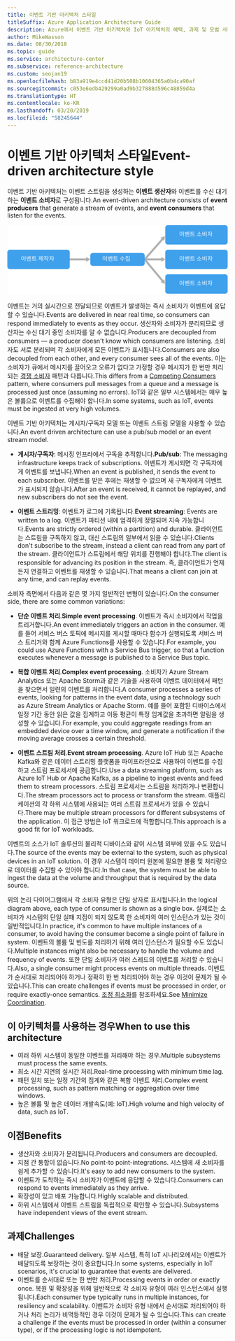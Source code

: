 ```yaml
---
title: 이벤트 기반 아키텍처 스타일
titleSuffix: Azure Application Architecture Guide
description: Azure에서 이벤트 기반 아키텍처와 IoT 아키텍처의 혜택, 과제 및 모범 사례를 설명합니다.
author: MikeWasson
ms.date: 08/30/2018
ms.topic: guide
ms.service: architecture-center
ms.subservice: reference-architecture
ms.custom: seojan19
ms.openlocfilehash: b83a919e4ccd41d20b508b10604365a0b4ca90af
ms.sourcegitcommit: c053e6edb429299a0ad9b327888d596c48859d4a
ms.translationtype: HT
ms.contentlocale: ko-KR
ms.lasthandoff: 03/20/2019
ms.locfileid: "58245644"
---
```

# <a name="event-driven-architecture-style"></a><span data-ttu-id="bcadf-103">이벤트 기반 아키텍처 스타일</span><span class="sxs-lookup"><span data-stu-id="bcadf-103">Event-driven architecture style</span></span>

<span data-ttu-id="bcadf-104">이벤트 기반 아키텍처는 이벤트 스트림을 생성하는 **이벤트 생산자**와 이벤트를 수신 대기하는 **이벤트 소비자**로 구성됩니다.</span><span class="sxs-lookup"><span data-stu-id="bcadf-104">An event-driven architecture consists of **event producers** that generate a stream of events, and **event consumers** that listen for the events.</span></span>

![이벤트 기반 아키텍처 스타일의 다이어그램](./images/event-driven.svg)

<span data-ttu-id="bcadf-106">이벤트는 거의 실시간으로 전달되므로 이벤트가 발생하는 즉시 소비자가 이벤트에 응답할 수 있습니다.</span><span class="sxs-lookup"><span data-stu-id="bcadf-106">Events are delivered in near real time, so consumers can respond immediately to events as they occur.</span></span> <span data-ttu-id="bcadf-107">생산자와 소비자가 분리되므로 생산자는 수신 대기 중인 소비자를 알 수 없습니다.</span><span class="sxs-lookup"><span data-stu-id="bcadf-107">Producers are decoupled from consumers &mdash; a producer doesn't know which consumers are listening.</span></span> <span data-ttu-id="bcadf-108">소비자도 서로 분리되며 각 소비자에게 모든 이벤트가 표시됩니다.</span><span class="sxs-lookup"><span data-stu-id="bcadf-108">Consumers are also decoupled from each other, and every consumer sees all of the events.</span></span> <span data-ttu-id="bcadf-109">이는 소비자가 큐에서 메시지를 끌어오고 오류가 없다고 가정할 경우 메시지가 한 번만 처리되는 [경쟁 소비자][competing-consumers] 패턴과 다릅니다.</span><span class="sxs-lookup"><span data-stu-id="bcadf-109">This differs from a [Competing Consumers][competing-consumers] pattern, where consumers pull messages from a queue and a message is processed just once (assuming no errors).</span></span> <span data-ttu-id="bcadf-110">IoT와 같은 일부 시스템에서는 매우 높은 볼륨으로 이벤트를 수집해야 합니다.</span><span class="sxs-lookup"><span data-stu-id="bcadf-110">In some systems, such as IoT, events must be ingested at very high volumes.</span></span>

<span data-ttu-id="bcadf-111">이벤트 기반 아키텍처는 게시자/구독자 모델 또는 이벤트 스트림 모델을 사용할 수 있습니다.</span><span class="sxs-lookup"><span data-stu-id="bcadf-111">An event driven architecture can use a pub/sub model or an event stream model.</span></span>

- <span data-ttu-id="bcadf-112">**게시자/구독자**: 메시징 인프라에서 구독을 추적합니다.</span><span class="sxs-lookup"><span data-stu-id="bcadf-112">**Pub/sub**: The messaging infrastructure keeps track of subscriptions.</span></span> <span data-ttu-id="bcadf-113">이벤트가 게시되면 각 구독자에게 이벤트를 보냅니다.</span><span class="sxs-lookup"><span data-stu-id="bcadf-113">When an event is published, it sends the event to each subscriber.</span></span> <span data-ttu-id="bcadf-114">이벤트를 받은 후에는 재생할 수 없으며 새 구독자에게 이벤트가 표시되지 않습니다.</span><span class="sxs-lookup"><span data-stu-id="bcadf-114">After an event is received, it cannot be replayed, and new subscribers do not see the event.</span></span>

- <span data-ttu-id="bcadf-115">**이벤트 스트리밍**: 이벤트가 로그에 기록됩니다.</span><span class="sxs-lookup"><span data-stu-id="bcadf-115">**Event streaming**: Events are written to a log.</span></span> <span data-ttu-id="bcadf-116">이벤트가 파티션 내에 엄격하게 정렬되며 지속 가능합니다.</span><span class="sxs-lookup"><span data-stu-id="bcadf-116">Events are strictly ordered (within a partition) and durable.</span></span> <span data-ttu-id="bcadf-117">클라이언트는 스트림을 구독하지 않고, 대신 스트림의 일부에서 읽을 수 있습니다.</span><span class="sxs-lookup"><span data-stu-id="bcadf-117">Clients don't subscribe to the stream, instead a client can read from any part of the stream.</span></span> <span data-ttu-id="bcadf-118">클라이언트가 스트림에서 해당 위치를 진행해야 합니다.</span><span class="sxs-lookup"><span data-stu-id="bcadf-118">The client is responsible for advancing its position in the stream.</span></span> <span data-ttu-id="bcadf-119">즉, 클라이언트가 언제든지 연결하고 이벤트를 재생할 수 있습니다.</span><span class="sxs-lookup"><span data-stu-id="bcadf-119">That means a client can join at any time, and can replay events.</span></span>

<span data-ttu-id="bcadf-120">소비자 측면에서 다음과 같은 몇 가지 일반적인 변형이 있습니다.</span><span class="sxs-lookup"><span data-stu-id="bcadf-120">On the consumer side, there are some common variations:</span></span>

- <span data-ttu-id="bcadf-121">**단순 이벤트 처리**.</span><span class="sxs-lookup"><span data-stu-id="bcadf-121">**Simple event processing**.</span></span> <span data-ttu-id="bcadf-122">이벤트가 즉시 소비자에서 작업을 트리거합니다.</span><span class="sxs-lookup"><span data-stu-id="bcadf-122">An event immediately triggers an action in the consumer.</span></span> <span data-ttu-id="bcadf-123">예를 들어 서비스 버스 토픽에 메시지를 게시할 때마다 함수가 실행되도록 서비스 버스 트리거와 함께 Azure Functions를 사용할 수 있습니다.</span><span class="sxs-lookup"><span data-stu-id="bcadf-123">For example, you could use Azure Functions with a Service Bus trigger, so that a function executes whenever a message is published to a Service Bus topic.</span></span>

- <span data-ttu-id="bcadf-124">**복합 이벤트 처리**.</span><span class="sxs-lookup"><span data-stu-id="bcadf-124">**Complex event processing**.</span></span> <span data-ttu-id="bcadf-125">소비자가 Azure Stream Analytics 또는 Apache Storm과 같은 기술을 사용하여 이벤트 데이터에서 패턴을 찾으면서 일련의 이벤트를 처리합니다.</span><span class="sxs-lookup"><span data-stu-id="bcadf-125">A consumer processes a series of events, looking for patterns in the event data, using a technology such as Azure Stream Analytics or Apache Storm.</span></span> <span data-ttu-id="bcadf-126">예를 들어 포함된 디바이스에서 일정 기간 동안 읽은 값을 집계하고 이동 평균이 특정 임계값을 초과하면 알림을 생성할 수 있습니다.</span><span class="sxs-lookup"><span data-stu-id="bcadf-126">For example, you could aggregate readings from an embedded device over a time window, and generate a notification if the moving average crosses a certain threshold.</span></span>

- <span data-ttu-id="bcadf-127">**이벤트 스트림 처리**.</span><span class="sxs-lookup"><span data-stu-id="bcadf-127">**Event stream processing**.</span></span> <span data-ttu-id="bcadf-128">Azure IoT Hub 또는 Apache Kafka와 같은 데이터 스트리밍 플랫폼을 파이프라인으로 사용하여 이벤트를 수집하고 스트림 프로세서에 공급합니다.</span><span class="sxs-lookup"><span data-stu-id="bcadf-128">Use a data streaming platform, such as Azure IoT Hub or Apache Kafka, as a pipeline to ingest events and feed them to stream processors.</span></span> <span data-ttu-id="bcadf-129">스트림 프로세서는 스트림을 처리하거나 변환합니다.</span><span class="sxs-lookup"><span data-stu-id="bcadf-129">The stream processors act to process or transform the stream.</span></span> <span data-ttu-id="bcadf-130">애플리케이션의 각 하위 시스템에 사용되는 여러 스트림 프로세서가 있을 수 있습니다.</span><span class="sxs-lookup"><span data-stu-id="bcadf-130">There may be multiple stream processors for different subsystems of the application.</span></span> <span data-ttu-id="bcadf-131">이 접근 방법은 IoT 워크로드에 적합합니다.</span><span class="sxs-lookup"><span data-stu-id="bcadf-131">This approach is a good fit for IoT workloads.</span></span>

<span data-ttu-id="bcadf-132">이벤트의 소스가 IoT 솔루션의 물리적 디바이스와 같이 시스템 외부에 있을 수도 있습니다.</span><span class="sxs-lookup"><span data-stu-id="bcadf-132">The source of the events may be external to the system, such as physical devices in an IoT solution.</span></span> <span data-ttu-id="bcadf-133">이 경우 시스템이 데이터 원본에 필요한 볼륨 및 처리량으로 데이터를 수집할 수 있어야 합니다.</span><span class="sxs-lookup"><span data-stu-id="bcadf-133">In that case, the system must be able to ingest the data at the volume and throughput that is required by the data source.</span></span>

<span data-ttu-id="bcadf-134">위의 논리 다이어그램에서 각 소비자 유형은 단일 상자로 표시됩니다.</span><span class="sxs-lookup"><span data-stu-id="bcadf-134">In the logical diagram above, each type of consumer is shown as a single box.</span></span> <span data-ttu-id="bcadf-135">실제로는 소비자가 시스템의 단일 실패 지점이 되지 않도록 한 소비자의 여러 인스턴스가 있는 것이 일반적입니다.</span><span class="sxs-lookup"><span data-stu-id="bcadf-135">In practice, it's common to have multiple instances of a consumer, to avoid having the consumer become a single point of failure in system.</span></span> <span data-ttu-id="bcadf-136">이벤트의 볼륨 및 빈도를 처리하기 위해 여러 인스턴스가 필요할 수도 있습니다.</span><span class="sxs-lookup"><span data-stu-id="bcadf-136">Multiple instances might also be necessary to handle the volume and frequency of events.</span></span> <span data-ttu-id="bcadf-137">또한 단일 소비자가 여러 스레드의 이벤트를 처리할 수 있습니다.</span><span class="sxs-lookup"><span data-stu-id="bcadf-137">Also, a single consumer might process events on multiple threads.</span></span> <span data-ttu-id="bcadf-138">이벤트가 순서대로 처리되어야 하거나 정확히 한 번 처리되어야 하는 경우 이것이 문제가 될 수 있습니다.</span><span class="sxs-lookup"><span data-stu-id="bcadf-138">This can create challenges if events must be processed in order, or require exactly-once semantics.</span></span> <span data-ttu-id="bcadf-139">[조정 최소화][minimize-coordination]를 참조하세요.</span><span class="sxs-lookup"><span data-stu-id="bcadf-139">See [Minimize Coordination][minimize-coordination].</span></span>

## <a name="when-to-use-this-architecture"></a><span data-ttu-id="bcadf-140">이 아키텍처를 사용하는 경우</span><span class="sxs-lookup"><span data-stu-id="bcadf-140">When to use this architecture</span></span>

- <span data-ttu-id="bcadf-141">여러 하위 시스템이 동일한 이벤트를 처리해야 하는 경우.</span><span class="sxs-lookup"><span data-stu-id="bcadf-141">Multiple subsystems must process the same events.</span></span>
- <span data-ttu-id="bcadf-142">최소 시간 지연의 실시간 처리.</span><span class="sxs-lookup"><span data-stu-id="bcadf-142">Real-time processing with minimum time lag.</span></span>
- <span data-ttu-id="bcadf-143">패턴 일치 또는 일정 기간의 집계와 같은 복합 이벤트 처리.</span><span class="sxs-lookup"><span data-stu-id="bcadf-143">Complex event processing, such as pattern matching or aggregation over time windows.</span></span>
- <span data-ttu-id="bcadf-144">높은 볼륨 및 높은 데이터 개발속도(예: IoT).</span><span class="sxs-lookup"><span data-stu-id="bcadf-144">High volume and high velocity of data, such as IoT.</span></span>

## <a name="benefits"></a><span data-ttu-id="bcadf-145">이점</span><span class="sxs-lookup"><span data-stu-id="bcadf-145">Benefits</span></span>

- <span data-ttu-id="bcadf-146">생산자와 소비자가 분리됩니다.</span><span class="sxs-lookup"><span data-stu-id="bcadf-146">Producers and consumers are decoupled.</span></span>
- <span data-ttu-id="bcadf-147">지점 간 통합이 없습니다.</span><span class="sxs-lookup"><span data-stu-id="bcadf-147">No point-to point-integrations.</span></span> <span data-ttu-id="bcadf-148">시스템에 새 소비자를 쉽게 추가할 수 있습니다.</span><span class="sxs-lookup"><span data-stu-id="bcadf-148">It's easy to add new consumers to the system.</span></span>
- <span data-ttu-id="bcadf-149">이벤트가 도착하는 즉시 소비자가 이벤트에 응답할 수 있습니다.</span><span class="sxs-lookup"><span data-stu-id="bcadf-149">Consumers can respond to events immediately as they arrive.</span></span>
- <span data-ttu-id="bcadf-150">확장성이 있고 배포 가능합니다.</span><span class="sxs-lookup"><span data-stu-id="bcadf-150">Highly scalable and distributed.</span></span>
- <span data-ttu-id="bcadf-151">하위 시스템에서 이벤트 스트림을 독립적으로 확인할 수 있습니다.</span><span class="sxs-lookup"><span data-stu-id="bcadf-151">Subsystems have independent views of the event stream.</span></span>

## <a name="challenges"></a><span data-ttu-id="bcadf-152">과제</span><span class="sxs-lookup"><span data-stu-id="bcadf-152">Challenges</span></span>

- <span data-ttu-id="bcadf-153">배달 보장.</span><span class="sxs-lookup"><span data-stu-id="bcadf-153">Guaranteed delivery.</span></span> <span data-ttu-id="bcadf-154">일부 시스템, 특히 IoT 시나리오에서는 이벤트가 배달되도록 보장하는 것이 중요합니다.</span><span class="sxs-lookup"><span data-stu-id="bcadf-154">In some systems, especially in IoT scenarios, it's crucial to guarantee that events are delivered.</span></span>
- <span data-ttu-id="bcadf-155">이벤트를 순서대로 또는 한 번만 처리.</span><span class="sxs-lookup"><span data-stu-id="bcadf-155">Processing events in order or exactly once.</span></span> <span data-ttu-id="bcadf-156">복원 및 확장성을 위해 일반적으로 각 소비자 유형이 여러 인스턴스에서 실행됩니다.</span><span class="sxs-lookup"><span data-stu-id="bcadf-156">Each consumer type typically runs in multiple instances, for resiliency and scalability.</span></span> <span data-ttu-id="bcadf-157">이벤트가 소비자 유형 내에서 순서대로 처리되어야 하거나 처리 논리가 비멱등적인 경우 이것이 문제가 될 수 있습니다.</span><span class="sxs-lookup"><span data-stu-id="bcadf-157">This can create a challenge if the events must be processed in order (within a consumer type), or if the processing logic is not idempotent.</span></span>

 <!-- links -->

[competing-consumers]: ../../patterns/competing-consumers.md
[minimize-coordination]: ../design-principles/minimize-coordination.md
